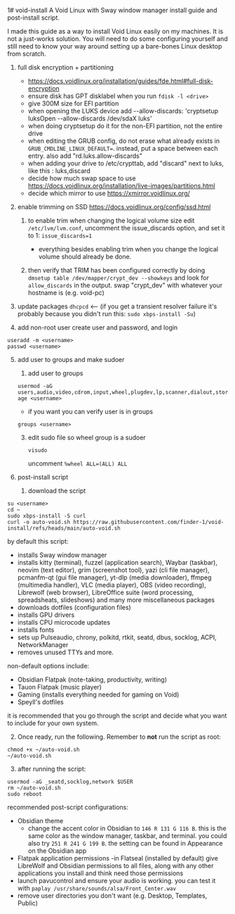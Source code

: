 1# void-install
A Void Linux with Sway window manager install guide and post-install script.


I made this guide as a way to install Void Linux easily on my machines. It is not a just-works solution. You will need to do some configuring yourself and still need to know your way around setting up a bare-bones Linux desktop from scratch.



1. full disk encryption + partitioning 
    - https://docs.voidlinux.org/installation/guides/fde.html#full-disk-encryption
    - ensure disk has GPT disklabel when you run `fdisk -l <drive>`
    - give 300M size for EFI partition
    - when opening the LUKS device add --allow-discards: 'cryptsetup luksOpen --allow-discards /dev/sdaX luks'
    - when doing cryptsetup do it for the non-EFI partition, not the entire drive
    - when editing the GRUB config, do not erase what already exists in `GRUB_CMDLINE_LINUX_DEFAULT=`. instead, put a space between each entry. also add "rd.luks.allow-discards"
    - when adding your drive to /etc/crypttab, add "discard" next to luks, like this : luks,discard
    - decide how much swap space to use
        https://docs.voidlinux.org/installation/live-images/partitions.html
    - decide which mirror to use
        https://xmirror.voidlinux.org/

2. enable trimming on SSD
    https://docs.voidlinux.org/config/ssd.html
	1. to enable trim when changing the logical volume size edit `/etc/lvm/lvm.conf`, uncomment the issue_discards option, and set it to 1:
`issue_discards=1`
    	- everything besides enabling trim when you change the logical volume should already be done.
    
	2. then verify that TRIM has been configured correctly by doing `dmsetup table /dev/mapper/crypt_dev --showkeys` and look for `allow_discards` in the output. swap "crypt_dev" with whatever your hostname is (e.g. void-pc)

3. update packages
`dhcpcd` <-- (if you get a transient resolver failure it's probably because you didn't run this: `sudo xbps-install -Su`)

4. add non-root user
   create user and password, and login

```
useradd -m <username>
passwd <username>
```

5. add user to groups and make sudoer
	1. add user to groups
    
   `usermod -aG users,audio,video,cdrom,input,wheel,plugdev,lp,scanner,dialout,storage <username>`
   
	- if you want you can verify user is in groups
   
	`groups <username>`

	3. edit sudo file so wheel group is a sudoer
 
        `visudo`
    
        uncomment `%wheel ALL=(ALL) ALL`


7. post-install script
	1. download the script
```
su <username>
cd ~
sudo xbps-install -S curl
curl -o auto-void.sh https://raw.githubusercontent.com/finder-1/void-install/refs/heads/main/auto-void.sh
```

by default this script:
- installs Sway window manager
- installs kitty (terminal), fuzzel (application search), Waybar (taskbar), neovim (text editor), grim (screenshot tool), yazi (cli file manager), pcmanfm-qt (gui file manager), yt-dlp (media downloader), ffmpeg (multimedia handler), VLC (media player), OBS (video recording), Librewolf (web browser), LibreOffice suite (word processing, spreadsheats, slideshows) and many more miscellaneous packages 
- downloads dotfiles (configuration files)
- installs GPU drivers
- installs CPU microcode updates
- installs fonts
- sets up Pulseaudio, chrony, polkitd, rtkit, seatd, dbus, socklog, ACPI, NetworkManager
- removes unused TTYs
and more.
   
non-default options include:
- Obsidian Flatpak (note-taking, productivity, writing)
- Tauon Flatpak (music player)
- Gaming (installs everything needed for gaming on Void)
- Speyll's dotfiles

it is recommended that you go through the script and decide what you want to include for your own system. 

2. Once ready, run the following. Remember to **not** run the script as root: 

```
chmod +x ~/auto-void.sh
~/auto-void.sh
```

3. after running the script:

```
usermod -aG _seatd,socklog,network $USER
rm ~/auto-void.sh
sudo reboot
```


recommended post-script configurations:
- Obsidian theme
	- change the accent color in Obsidian to `146 R 131 G 116 B`. this is the same color as the window manager, taskbar, and terminal. you could also try `251 R 241 G 199 B`. the setting can be found in Appearance on the Obsidian app
- Flatpak application permissions
  -in Flatseal (installed by default) give LibreWolf and Obsidian permissions to all files, along with any other applications you install and think need those permissions
- launch pavucontrol and ensure your audio is working. you can test it with `paplay /usr/share/sounds/alsa/Front_Center.wav`
- remove user directories you don't want (e.g. Desktop, Templates, Public)
